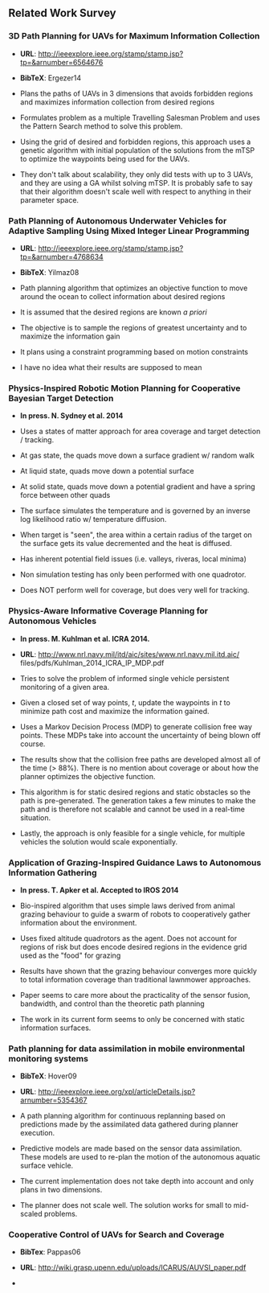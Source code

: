 
Related Work Survey
-------------------

### 3D Path Planning for UAVs for Maximum Information Collection 

- **URL**: http://ieeexplore.ieee.org/stamp/stamp.jsp?tp=&arnumber=6564676

- **BibTeX**: Ergezer14 

- Plans the paths of UAVs in 3 dimensions that avoids forbidden regions and
  maximizes information collection from desired regions

- Formulates problem as a multiple Travelling Salesman Problem and uses the
  Pattern Search method to solve this problem.

- Using the grid of desired and forbidden regions, this approach uses a genetic
  algorithm with initial population of the solutions from the mTSP to optimize
  the waypoints being used for the UAVs.

- They don't talk about scalability, they only did tests with up to 3 UAVs, and
  they are using a GA whilst solving mTSP. It is probably safe to say that
  their algorithm doesn't scale well with respect to anything in their
  parameter space.


### Path Planning of Autonomous Underwater Vehicles for Adaptive Sampling Using Mixed Integer Linear Programming

- **URL**: http://ieeexplore.ieee.org/stamp/stamp.jsp?tp=&arnumber=4768634

- **BibTeX**: Yilmaz08 

- Path planning algorithm that optimizes an objective function to move around
  the ocean to collect information about desired regions

- It is assumed that the desired regions are known *a priori*

- The objective is to sample the regions of greatest uncertainty and to
  maximize the information gain

- It plans using a constraint programming based on motion constraints

- I have no idea what their results are supposed to mean

### Physics-Inspired Robotic Motion Planning for Cooperative Bayesian Target Detection

- **In press. N. Sydney et al. 2014**

- Uses a states of matter approach for area coverage and target detection /
  tracking.

- At gas state, the quads move down a surface gradient w/ random walk

- At liquid state, quads move down a potential surface

- At solid state, quads move down a potential gradient and have a spring force
  between other quads

- The surface simulates the temperature and is governed by an inverse log
  likelihood ratio w/ temperature diffusion.

- When target is "seen", the area within a certain radius of the target on the
  surface gets its value decremented and the heat is diffused.

- Has inherent potential field issues (i.e. valleys, riveras, local minima)

- Non simulation testing has only been performed with one quadrotor.

- Does NOT perform well for coverage, but does very well for tracking.

### Physics-Aware Informative Coverage Planning for Autonomous Vehicles

- **In press. M. Kuhlman et al. ICRA 2014.**

- **URL**: http://www.nrl.navy.mil/itd/aic/sites/www.nrl.navy.mil.itd.aic/
files/pdfs/Kuhlman_2014_ICRA_IP_MDP.pdf

- Tries to solve the problem of informed single vehicle persistent monitoring
  of a given area.

- Given a closed set of way points, *t*, update the waypoints in *t* to
  minimize path cost and maximize the information gained.

- Uses a Markov Decision Process (MDP) to generate collision free way points.
  These MDPs take into account the uncertainty of being blown off course.

- The results show that the collision free paths are developed almost all of
  the time (> 88%). There is no mention about coverage or about how the planner
  optimizes the objective function.

- This algorithm is for static desired regions and static obstacles so the path
  is pre-generated. The generation takes a few minutes to make the path and is
  therefore not scalable and cannot be used in a real-time situation.

- Lastly, the approach is only feasible for a single vehicle, for multiple
  vehicles the solution would scale exponentially.

### Application of Grazing-Inspired Guidance Laws to Autonomous Information Gathering

- **In press. T. Apker et al. Accepted to IROS 2014**

- Bio-inspired algorithm that uses simple laws derived from animal grazing
  behaviour to guide a swarm of robots to cooperatively gather information
  about the environment.

- Uses fixed altitude quadrotors as the agent. Does not account for regions of
  risk but does encode desired regions in the evidence grid used as the "food"
  for grazing

- Results have shown that the grazing behaviour converges more quickly to total
  information coverage than traditional lawnmower approaches. 

- Paper seems to care more about the practicality of the sensor fusion,
  bandwidth, and control than the theoretic path planning

- The work in its current form seems to only be concerned with static
  information surfaces. 

### Path planning for data assimilation in mobile environmental monitoring systems

- **BibTeX**: Hover09

- **URL**: http://ieeexplore.ieee.org/xpl/articleDetails.jsp?arnumber=5354367

- A path planning algorithm for continuous replanning based on predictions made
  by the assimilated data gathered during planner execution.

- Predictive models are made based on the sensor data assimilation. These
  models are used to re-plan the motion of the autonomous aquatic surface
  vehicle.

- The current implementation does not take depth into account and only plans in
  two dimensions.

- The planner does not scale well. The solution works for small to mid-scaled
  problems.

### Cooperative Control of UAVs for Search and Coverage

- **BibTex**: Pappas06

- **URL**: http://wiki.grasp.upenn.edu/uploads/ICARUS/AUVSI_paper.pdf

- 
